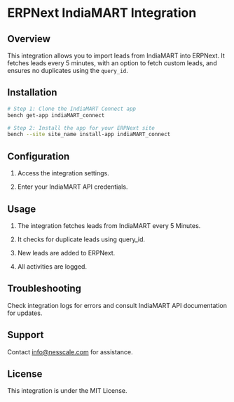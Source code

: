 # ERPNext IndiaMART Integration

## Overview

This integration allows you to import leads from IndiaMART into ERPNext. It fetches leads every 5 minutes, with an option to fetch custom leads, and ensures no duplicates using the `query_id`.

## Installation

```bash
# Step 1: Clone the IndiaMART Connect app
bench get-app indiaMART_connect

# Step 2: Install the app for your ERPNext site
bench --site site_name install-app indiaMART_connect

```

## Configuration

1. Access the integration settings.

2. Enter your IndiaMART API credentials.


## Usage

1. The integration fetches leads from IndiaMART every 5 Minutes.

2. It checks for duplicate leads using query_id.

3. New leads are added to ERPNext.

4. All activities are logged.

## Troubleshooting

Check integration logs for errors and consult IndiaMART API documentation for updates.

## Support

Contact [info@nesscale.com](mailto:info@nesscale.com) for assistance.

## License

This integration is under the MIT License.


